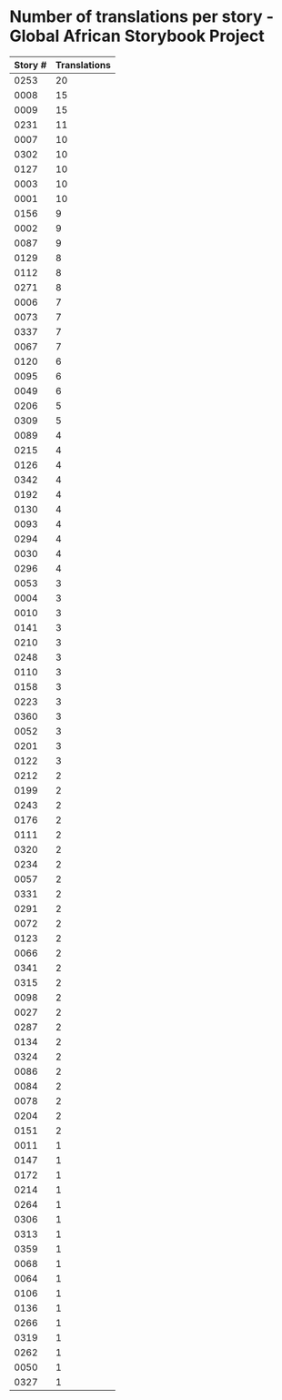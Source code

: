 # Number of translations per story - Global African Storybook Project

Story # | Translations
------- | ------------
0253 | 20
0008 | 15
0009 | 15
0231 | 11
0007 | 10
0302 | 10
0127 | 10
0003 | 10
0001 | 10
0156 | 9
0002 | 9
0087 | 9
0129 | 8
0112 | 8
0271 | 8
0006 | 7
0073 | 7
0337 | 7
0067 | 7
0120 | 6
0095 | 6
0049 | 6
0206 | 5
0309 | 5
0089 | 4
0215 | 4
0126 | 4
0342 | 4
0192 | 4
0130 | 4
0093 | 4
0294 | 4
0030 | 4
0296 | 4
0053 | 3
0004 | 3
0010 | 3
0141 | 3
0210 | 3
0248 | 3
0110 | 3
0158 | 3
0223 | 3
0360 | 3
0052 | 3
0201 | 3
0122 | 3
0212 | 2
0199 | 2
0243 | 2
0176 | 2
0111 | 2
0320 | 2
0234 | 2
0057 | 2
0331 | 2
0291 | 2
0072 | 2
0123 | 2
0066 | 2
0341 | 2
0315 | 2
0098 | 2
0027 | 2
0287 | 2
0134 | 2
0324 | 2
0086 | 2
0084 | 2
0078 | 2
0204 | 2
0151 | 2
0011 | 1
0147 | 1
0172 | 1
0214 | 1
0264 | 1
0306 | 1
0313 | 1
0359 | 1
0068 | 1
0064 | 1
0106 | 1
0136 | 1
0266 | 1
0319 | 1
0262 | 1
0050 | 1
0327 | 1
